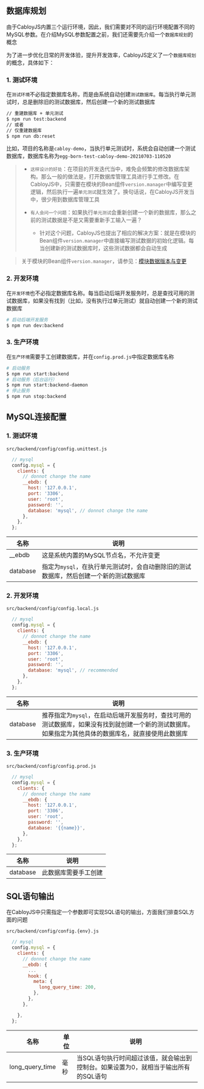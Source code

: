 ## 数据库规划

由于CabloyJS内置三个运行环境，因此，我们需要对不同的运行环境配置不同的MySQL参数。在介绍MySQL参数配置之前，我们还需要先介绍一个`数据库规划`的概念

为了进一步优化日常的开发体验，提升开发效率，CabloyJS定义了一个`数据库规划`的概念，具体如下：

### 1. 测试环境

在`测试环境`不必指定数据库名称，而是由系统自动创建`测试数据库`。每当执行单元测试时，总是删除旧的测试数据库，然后创建一个新的测试数据库

``` bash
// 重建数据库 + 单元测试
$ npm run test:backend
// 或者
// 仅重建数据库
$ npm run db:reset
```

比如，项目的名称是`cabloy-demo`，当执行单元测试时，系统会自动创建一个测试数据库，数据库名称为`egg-born-test-cabloy-demo-20210703-110520`

> * `这样设计的好处`：在项目的开发迭代当中，难免会频繁的修改数据库架构。那么一般的做法是，打开数据库管理工具进行手工修改。在CabloyJS中，只需要在模块的Bean组件`version.manager`中编写变更逻辑，然后执行一遍`单元测试`就生效了。换句话说，在CabloyJS开发当中，很少用到数据库管理工具
>
> * `有人会问一个问题`：如果执行`单元测试`会重新创建一个新的数据库，那么之前的测试数据是不是又需要重新手工输入一遍？
>   * 针对这个问题，CabloyJS也提出了相应的解决方案：就是在模块的Bean组件`version.manager`中直接编写测试数据的初始化逻辑。每当创建新的测试数据库时，这些测试数据都会自动生成

> 关于模块的Bean组件`version.manager`，请参见：[模块数据版本与变更](https://cabloy.com/zh-cn/articles/module-fileversion.html)

### 2. 开发环境

在`开发环境`也不必指定数据库名称。每当启动后端开发服务时，总是查找可用的测试数据库，如果没有找到（比如，没有执行过单元测试）就自动创建一个新的测试数据库

``` bash
# 启动后端开发服务
$ npm run dev:backend
```

### 3. 生产环境

在`生产环境`需要手工创建数据库，并在`config.prod.js`中指定数据库名称

``` bash
# 启动服务
$ npm run start:backend
# 启动服务（后台运行）
$ npm run start:backend-daemon
# 停止服务
$ npm run stop:backend
```

## MySQL连接配置

### 1. 测试环境

`src/backend/config/config.unittest.js`

``` javascript
  // mysql
  config.mysql = {
    clients: {
      // donnot change the name
      __ebdb: {
        host: '127.0.0.1',
        port: '3306',
        user: 'root',
        password: '',
        database: 'mysql', // donnot change the name
      },
    },
  };
```

|名称|说明|
|--|--|
|__ebdb|这是系统内置的MySQL节点名，不允许变更|
|database|指定为`mysql`，在执行单元测试时，会自动删除旧的测试数据库，然后创建一个新的测试数据库|

### 2. 开发环境

`src/backend/config/config.local.js`

``` javascript
  // mysql
  config.mysql = {
    clients: {
      // donnot change the name
      __ebdb: {
        host: '127.0.0.1',
        port: '3306',
        user: 'root',
        password: '',
        database: 'mysql', // recommended
      },
    },
  };
```

|名称|说明|
|--|--|
|database|推荐指定为`mysql`，在启动后端开发服务时，查找可用的测试数据库，如果没有找到就创建一个新的测试数据库。如果指定为其他具体的数据库名，就直接使用此数据库|

### 3. 生产环境

`src/backend/config/config.prod.js`

``` javascript
  // mysql
  config.mysql = {
    clients: {
      // donnot change the name
      __ebdb: {
        host: '127.0.0.1',
        port: '3306',
        user: 'root',
        password: '',
        database: '{{name}}',
      },
    },
  };
```

|名称|说明|
|--|--|
|database|此数据库需要手工创建|

## SQL语句输出

在CabloyJS中只需指定一个参数即可实现SQL语句的输出，方面我们排查SQL方面的问题

`src/backend/config/config.{env}.js`

``` javascript
  // mysql
  config.mysql = {
    clients: {
      // donnot change the name
      __ebdb: {
        ...
        hook: {
          meta: {
            long_query_time: 200,
          },
        },
      },

    },
  };
```

|名称|单位|说明|
|--|--|--|
| long_query_time |毫秒|当SQL语句执行时间超过该值，就会输出到控制台。如果设置为0，就相当于输出所有的SQL语句|


